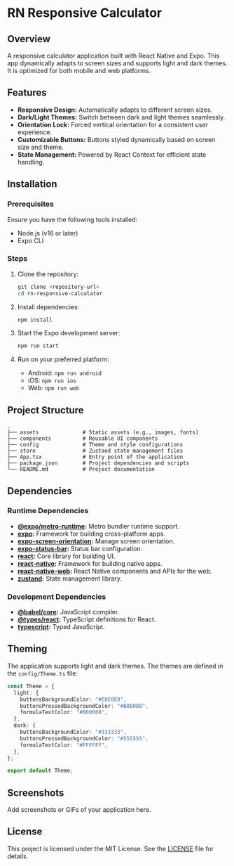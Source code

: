 # RN Responsive Calculator

## Overview

A responsive calculator application built with React Native and Expo. This app dynamically adapts to screen sizes and supports light and dark themes. It is optimized for both mobile and web platforms.

## Features

- **Responsive Design:** Automatically adapts to different screen sizes.
- **Dark/Light Themes:** Switch between dark and light themes seamlessly.
- **Orientation Lock:** Forced vertical orientation for a consistent user experience.
- **Customizable Buttons:** Buttons styled dynamically based on screen size and theme.
- **State Management:** Powered by React Context for efficient state handling.

## Installation

### Prerequisites

Ensure you have the following tools installed:

- Node.js (v16 or later)
- Expo CLI

### Steps

1. Clone the repository:

   ```bash
   git clone <repository-url>
   cd rn-responsive-calculator
   ```

2. Install dependencies:

   ```bash
   npm install
   ```

3. Start the Expo development server:

   ```bash
   npm run start
   ```

4. Run on your preferred platform:
   - Android: `npm run android`
   - iOS: `npm run ios`
   - Web: `npm run web`

## Project Structure

```
.
├── assets              # Static assets (e.g., images, fonts)
├── components          # Reusable UI components
├── config              # Theme and style configurations
├── store               # Zustand state management files
├── App.tsx             # Entry point of the application
├── package.json        # Project dependencies and scripts
└── README.md           # Project documentation
```

## Dependencies

### Runtime Dependencies

- **[@expo/metro-runtime](https://github.com/expo/expo):** Metro bundler runtime support.
- **[expo](https://expo.dev):** Framework for building cross-platform apps.
- **[expo-screen-orientation](https://docs.expo.dev/versions/latest/sdk/screen-orientation/):** Manage screen orientation.
- **[expo-status-bar](https://docs.expo.dev/versions/latest/sdk/status-bar/):** Status bar configuration.
- **[react](https://reactjs.org):** Core library for building UI.
- **[react-native](https://reactnative.dev):** Framework for building native apps.
- **[react-native-web](https://necolas.github.io/react-native-web):** React Native components and APIs for the web.
- **[zustand](https://github.com/pmndrs/zustand):** State management library.

### Development Dependencies

- **[@babel/core](https://babeljs.io):** JavaScript compiler.
- **[@types/react](https://www.npmjs.com/package/@types/react):** TypeScript definitions for React.
- **[typescript](https://www.typescriptlang.org):** Typed JavaScript.

## Theming

The application supports light and dark themes. The themes are defined in the `config/Theme.ts` file:

```typescript
const Theme = {
  light: {
    buttonsBackgroundColor: "#E0E0E0",
    buttonsPressedBackgroundColor: "#B0B0B0",
    formulaTextColor: "#000000",
  },
  dark: {
    buttonsBackgroundColor: "#333333",
    buttonsPressedBackgroundColor: "#555555",
    formulaTextColor: "#FFFFFF",
  },
};

export default Theme;
```

## Screenshots

Add screenshots or GIFs of your application here.

## License

This project is licensed under the MIT License. See the [LICENSE](./LICENSE) file for details.
